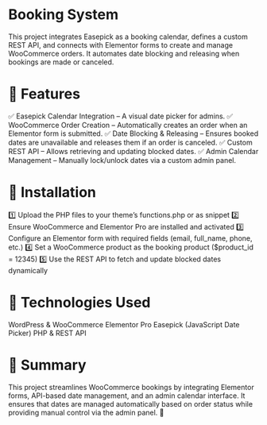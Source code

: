 # Booking System
This project integrates Easepick as a booking calendar, defines a custom REST API, and connects with Elementor forms to create and manage WooCommerce orders. It automates date blocking and releasing when bookings are made or canceled.

# 📌 Features
✅ Easepick Calendar Integration – A visual date picker for admins.
✅ WooCommerce Order Creation – Automatically creates an order when an Elementor form is submitted.
✅ Date Blocking & Releasing – Ensures booked dates are unavailable and releases them if an order is canceled.
✅ Custom REST API – Allows retrieving and updating blocked dates.
✅ Admin Calendar Management – Manually lock/unlock dates via a custom admin panel.

# 🚀 Installation
1️⃣ Upload the PHP files to your theme’s functions.php or as snippet
2️⃣ Ensure WooCommerce and Elementor Pro are installed and activated
3️⃣ Configure an Elementor form with required fields (email, full_name, phone, etc.)
4️⃣ Set a WooCommerce product as the booking product ($product_id = 12345)
5️⃣ Use the REST API to fetch and update blocked dates dynamically

# 🎯 Technologies Used
WordPress & WooCommerce
Elementor Pro
Easepick (JavaScript Date Picker)
PHP & REST API

# 📖 Summary
This project streamlines WooCommerce bookings by integrating Elementor forms, API-based date management, and an admin calendar interface. It ensures that dates are managed automatically based on order status while providing manual control via the admin panel. 🚀
